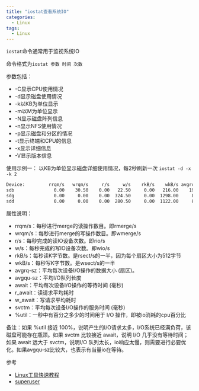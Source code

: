 ```yaml
---
title: "iostat查看系统IO"
categories:
  - Linux
tags:
  - Linux
---
```


`iostat`命令通常用于监视系统IO

命令格式为`iostat 参数 时间 次数`

参数包括：
- -C显示CPU使用情况
- -d显示磁盘使用情况
- -k以KB为单位显示
- -m以M为单位显示
- -N显示磁盘阵列信息
- -n显示NFS使用情况
- -p显示磁盘和分区的情况
- -t显示终端和CPU的信息
- -x显示详细信息
- -V显示版本信息

使用示例一：
以KB为单位显示磁盘详细使用情况，每2秒刷新一次
`iostat -d -x -k 2`
```bash
Device:         rrqm/s   wrqm/s     r/s     w/s    rkB/s    wkB/s avgrq-sz avgqu-sz   await r_await w_await  svctm  %util
sdb               0.00    30.50    0.00   22.50     0.00   216.00    19.20     0.00    0.07    0.00    0.07   0.29   0.65
sdg               0.00     0.00    0.00  324.50     0.00  1298.00     8.00     0.35    1.33    0.00    1.33   1.67  54.25
sdd               0.00     0.00    0.00  280.50     0.00  1122.00     8.00     0.26    1.20    0.00    1.20   1.54  43.10
```
属性说明：
- rrqm/s：每秒进行merge的读操作数目。即rmerge/s
- wrqm/s：每秒进行merge的写操作数目。即wmerge/s
- r/s：每秒完成的读IO设备次数。即rio/s
- w/s：每秒完成的写IO设备次数。即wio/s
- rkB/s：每秒读K字节数。是rsect/s的一半，因为每个扇区大小为512字节
- wkB/s：每秒写K字节数。是wsect/s的一半
- avgrq-sz：平均每次设备I/O操作的数据大小 (扇区)。
- avgqu-sz：平均I/O队列长度
- await：平均每次设备I/O操作的等待时间 (毫秒)
- r_await：读请求平均耗时
- w_await：写请求平均耗时
- svctm：平均每次设备I/O操作的服务时间 (毫秒)
- %util：一秒中有百分之多少的时间用于 I/O 操作，即被io消耗的cpu百分比

备注：如果 %util 接近 100%，说明产生的I/O请求太多，I/O系统已经满负荷，该磁盘可能存在瓶颈。如果 svctm 比较接近 await，说明 I/O 几乎没有等待时间；如果 await 远大于 svctm，说明I/O 队列太长，io响应太慢，则需要进行必要优化。如果avgqu-sz比较大，也表示有当量io在等待。

参考
- [Linux工具快速教程](https://linuxtools-rst.readthedocs.io/zh_CN/latest/tool/iostat.html)
- [superuser](https://superuser.com/questions/1399903/what-is-the-relationship-of-await-r-await-and-w-await-in-iostat-x-command)